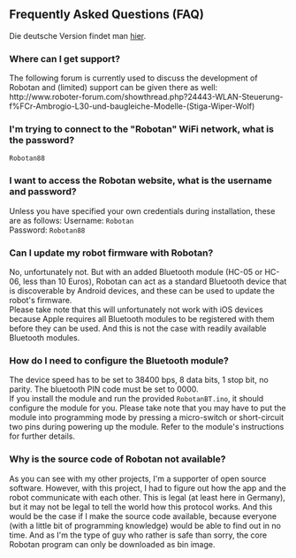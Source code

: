 <H2>Frequently Asked Questions (FAQ)</H2>
Die deutsche Version findet man <A HREF="FAQ_de.md">hier</A>.
<H3>Where can I get support?</H3>
The following forum is currently used to discuss the development of Robotan and (limited) support can be given there as well:<BR>
  http://www.roboter-forum.com/showthread.php?24443-WLAN-Steuerung-f%FCr-Ambrogio-L30-und-baugleiche-Modelle-(Stiga-Wiper-Wolf)
<H3>I'm trying to connect to the "Robotan" WiFi network, what is the password?</H3>
  <code>Robotan88</code>
<H3>I want to access the Robotan website, what is the username and password?</H3>  
Unless you have specified your own credentials during installation, these are as follows:  
Username: <code>Robotan</code>  <BR>
Password: <code>Robotan88</code>
<H3>Can I update my robot firmware with Robotan?</H3>
No, unfortunately not. But with an added Bluetooth module (HC-05 or HC-06, less than 10 Euros), Robotan can act as a standard Bluetooth device that is discoverable by Android devices, and these can be used to update the robot's firmware.<BR>
Please take note that this will unfortunately not work with iOS devices because Apple requires all Bluetooth modules to be registered with them before they can be used. And this is not the case with readily available Bluetooth modules.
<H3>How do I need to configure the Bluetooth module?</H3>
The device speed has to be set to 38400 bps, 8 data bits, 1 stop bit, no parity. The bluetooth PIN code must be set to 0000.<BR>
If you install the module and run the provided <code>RobotanBT.ino</code>, it should configure the module for you. Please take note that you may have to put the module into programming mode by pressing a micro-switch or short-circuit two pins during powering up the module. Refer to the module's instructions for further details.
<H3>Why is the source code of Robotan not available?</H3>
As you can see with my other projects, I'm a supporter of open source software. However, with this project, I had to figure out how the app and the robot communicate with each other. This is legal (at least here in Germany), but it may not be legal to tell the world how this protocol works. And this would be the case if I make the source code available, because everyone (with a little bit of programming knowledge) would be able to find out in no time. And as I'm the type of guy who rather is safe than sorry, the core Robotan program can only be downloaded as bin image.
